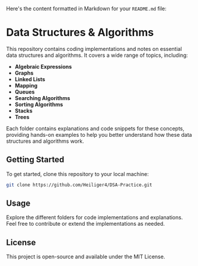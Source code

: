 Here's the content formatted in Markdown for your `README.md` file:

# Data Structures & Algorithms

This repository contains coding implementations and notes on essential data structures and algorithms. It covers a wide range of topics, including:

- **Algebraic Expressions**
- **Graphs**
- **Linked Lists**
- **Mapping**
- **Queues**
- **Searching Algorithms**
- **Sorting Algorithms**
- **Stacks**
- **Trees**

Each folder contains explanations and code snippets for these concepts, providing hands-on examples to help you better understand how these data structures and algorithms work.

## Getting Started

To get started, clone this repository to your local machine:

```bash
git clone https://github.com/Heiliger4/DSA-Practice.git
```

## Usage

Explore the different folders for code implementations and explanations. Feel free to contribute or extend the implementations as needed.

## License

This project is open-source and available under the MIT License.
```



